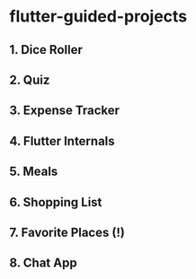 # flutter-guided-projects

## 1. Dice Roller

## 2. Quiz

## 3. Expense Tracker

## 4. Flutter Internals

## 5. Meals

## 6. Shopping List

## 7. Favorite Places (!)

## 8. Chat App


